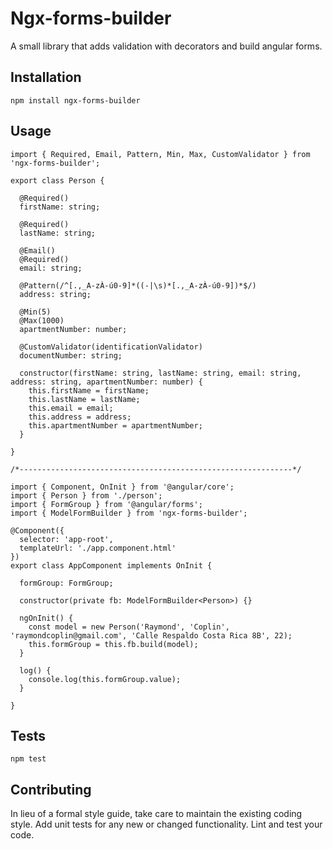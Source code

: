 Ngx-forms-builder
=========

A small library that adds validation with decorators and build angular forms.

## Installation

  `npm install ngx-forms-builder`

## Usage

    import { Required, Email, Pattern, Min, Max, CustomValidator } from 'ngx-forms-builder';

    export class Person {

      @Required()
      firstName: string;

      @Required()
      lastName: string;

      @Email()
      @Required()
      email: string;

      @Pattern(/^[.,_A-zÀ-ú0-9]*((-|\s)*[.,_A-zÀ-ú0-9])*$/)
      address: string;

      @Min(5)
      @Max(1000)
      apartmentNumber: number;

      @CustomValidator(identificationValidator)
      documentNumber: string;

      constructor(firstName: string, lastName: string, email: string, address: string, apartmentNumber: number) {
        this.firstName = firstName;
        this.lastName = lastName;
        this.email = email;
        this.address = address;
        this.apartmentNumber = apartmentNumber;
      }

    }

    /*-------------------------------------------------------------*/

    import { Component, OnInit } from '@angular/core';
    import { Person } from './person';
    import { FormGroup } from '@angular/forms';
    import { ModelFormBuilder } from 'ngx-forms-builder';

    @Component({
      selector: 'app-root',
      templateUrl: './app.component.html'
    })
    export class AppComponent implements OnInit {

      formGroup: FormGroup;

      constructor(private fb: ModelFormBuilder<Person>) {}

      ngOnInit() {
        const model = new Person('Raymond', 'Coplin', 'raymondcoplin@gmail.com', 'Calle Respaldo Costa Rica 8B', 22);
        this.formGroup = this.fb.build(model);
      }

      log() {
        console.log(this.formGroup.value);
      }

    }


## Tests

  `npm test`

## Contributing

In lieu of a formal style guide, take care to maintain the existing coding style. Add unit tests for any new or changed functionality. Lint and test your code.